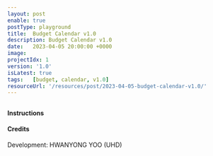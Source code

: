 ```yaml
---
layout: post
enable: true
postType: playground
title:  Budget Calendar v1.0
description: Budget Calendar v1.0
date:   2023-04-05 20:00:00 +0000
image:
projectIdx: 1
version: '1.0'
isLatest: true
tags:   [budget, calendar, v1.0]
resourceUrl: '/resources/post/2023-04-05-budget-calendar-v1.0/'
---
```

<canvas id="gameScreen" width="640px" height="400px" tabindex="1" style="width: 100%;"></canvas>
---
#### Instructions

#### Credits
Development: HWANYONG YOO (UHD)

<script defer type="text/javascript" src="/js/vendors/datejs/date.js"></script>
<script defer type="module" src="{{page.resourceUrl}}/js/index.js"></script>